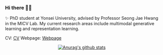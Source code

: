 ### Hi there 💛💚
✨ PhD student at Yonsei University, advised by Professor Seong Jae Hwang in the MICV Lab.
My current research areas include multimodal generative learning and representation learning.


CV: [CV](https://github.com/dnwjddl/dnwjddl/blob/main/CV-250606.pdf) 
Webpage: [Webpage]([dnwjddl.github.io](https://dnwjddl.github.io/))

<div align=center> 
	
[![Anurag's github stats](https://github-readme-stats.vercel.app/api?username=dnwjddl&theme=dark&show_icons=True)](https://github.com/anuraghazra/github-readme-stats)


 </div>

<!--
<div align=center> 
 
 [![HITS](https://hits.seeyoufarm.com/api/count/incr/badge.svg?url=https%3A%2F%2Fgithub.com%2Fdnwjddl&count_bg=%2361E95D&title_bg=%23555555&icon=&icon_color=black&title=visitors&edge_flat=false)](https://hits.seeyoufarm.com) [![Gmail Badge](https://img.shields.io/badge/Gmail-d14836?style=flat-square&logo=Gmail&logoColor=white&link=mailto:woojung980305@gmail.com)](woojung980305@gmail.com)
	
**dnwjddl/dnwjddl** is a ✨ _special_ ✨ repository because its `README.md` (this file) appears on your GitHub profile.
dark, radical, merko, gruvbox, tokyonight, onedark, cobalt, synthwave, highcontrast, dracula
 
[![HITS](https://hits.seeyoufarm.com/api/count/incr/badge.svg?url=https%3A%2F%2Fgithub.com%2Fdnwjddl&count_bg=%2379C83D&title_bg=%23555555&icon=&icon_color=%23E7E7E7&title=hits&edge_flat=false)](https://hits.seeyoufarm.com)


Here are some ideas to get you started:
🌱 I’m currently interested in "GAN" and "Reinforcement Learning"
- 🔭 I’m currently working on ...
- 🌱 I’m currently learning ...
- 👯 I’m looking to collaborate on ...
- 🤔 I’m looking for help with ...
- 💬 Ask me about ...
- 📫 How to reach me: ...
- 😄 Pronouns: ...
- ⚡ Fun fact: ...
-->
